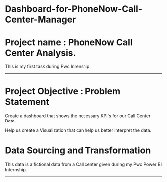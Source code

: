 # Dashboard-for-PhoneNow-Call-Center-Manager
# Project name : PhoneNow Call Center Analysis.
This is my first task during Pwc Inrenship.

----
# Project Objective : Problem Statement

Create a dashboard that shows the necessary KPI's for our Call Center Data.

Help us create a Visualization that can help us better interpret the data.

# Data Sourcing and Transformation

This data is a fictional data from a Call center given during my Pwc Power BI Internship.

----
